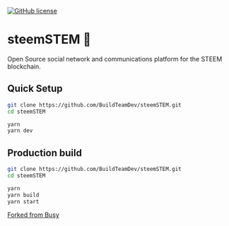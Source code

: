 [![GitHub license](https://img.shields.io/badge/license-MIT-blue.svg)](https://raw.githubusercontent.com/busyorg/busy/new-design/LICENSE)

# steemSTEM 🚀

Open Source social network and communications platform for the STEEM blockchain.

## Quick Setup

```bash
git clone https://github.com/BuildTeamDev/steemSTEM.git
cd steemSTEM

yarn
yarn dev
```

## Production build

```bash
git clone https://github.com/BuildTeamDev/steemSTEM.git
cd steemSTEM

yarn
yarn build
yarn start
```

[Forked from Busy](https://github.com/busyorg/busy)
